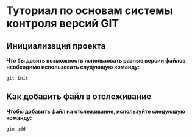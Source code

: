 # Туториал по основам системы контроля версий GIT


## Инициализация проекта
**Что бы довить возможность использовать разные версии файлов необходимо использовать слудующую команду:**

```fix
git init
```

## Как добавить файл в отслеживание ##
**Чтобы добавить файл на отслеживание, используйте следующую команду:**

```fix
gin add
```

## 